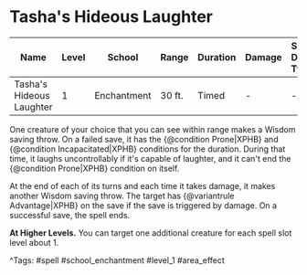 # Tasha's Hideous Laughter

| Name | Level | School | Range | Duration | Damage | Save DC & Type |
|------|-------|--------|-------|----------|--------|----------------|
| Tasha's Hideous Laughter | 1 | Enchantment | 30 ft. | Timed | - | - |

One creature of your choice that you can see within range makes a Wisdom saving throw. On a failed save, it has the {@condition Prone|XPHB} and {@condition Incapacitated|XPHB} conditions for the duration. During that time, it laughs uncontrollably if it's capable of laughter, and it can't end the {@condition Prone|XPHB} condition on itself.

At the end of each of its turns and each time it takes damage, it makes another Wisdom saving throw. The target has {@variantrule Advantage|XPHB} on the save if the save is triggered by damage. On a successful save, the spell ends.

**At Higher Levels.** You can target one additional creature for each spell slot level about 1.

^Tags: #spell #school_enchantment #level_1 #area_effect